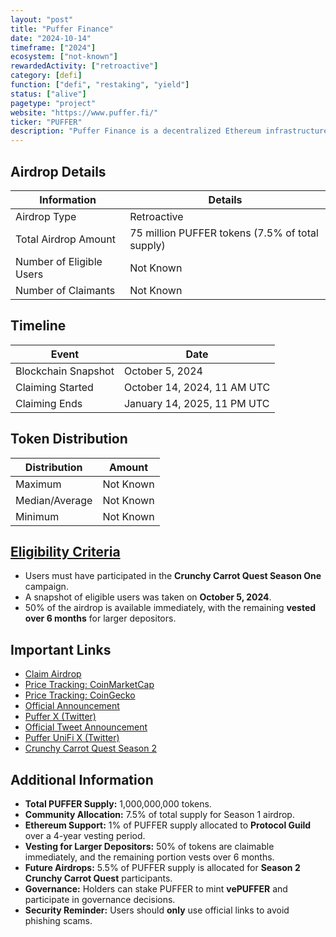 ```yaml
---
layout: "post"
title: "Puffer Finance"
date: "2024-10-14"
timeframe: ["2024"]
ecosystem: ["not-known"]
rewardedActivity: ["retroactive"]
category: [defi]
function: ["defi", "restaking", "yield"]
status: ["alive"]
pagetype: "project"
website: "https://www.puffer.fi/"
ticker: "PUFFER"
description: "Puffer Finance is a decentralized Ethereum infrastructure protocol focused on liquid restaking (LRT) and preconfirmation services, including Puffer UniFi and UniFi AVS."
---
```

## Airdrop Details

| Information              | Details                                         |
| ------------------------ | ----------------------------------------------- |
| Airdrop Type             | Retroactive                                     |
| Total Airdrop Amount     | 75 million PUFFER tokens (7.5% of total supply) |
| Number of Eligible Users | Not Known                                       |
| Number of Claimants      | Not Known                                       |

## Timeline

| Event               | Date                        |
| ------------------- | --------------------------- |
| Blockchain Snapshot | October 5, 2024             |
| Claiming Started    | October 14, 2024, 11 AM UTC |
| Claiming Ends       | January 14, 2025, 11 PM UTC |

## Token Distribution

| Distribution   | Amount    |
| -------------- | --------- |
| Maximum        | Not Known |
| Median/Average | Not Known |
| Minimum        | Not Known |

## [Eligibility Criteria](https://medium.com/puffer-fi/puffer-tokenomics-utility-c789352629e6)

- Users must have participated in the **Crunchy Carrot Quest Season One** campaign.
- A snapshot of eligible users was taken on **October 5, 2024**.
- 50% of the airdrop is available immediately, with the remaining **vested over 6 months** for larger depositors.

## Important Links

- [Claim Airdrop](https://claims.puffer.fi)
- [Price Tracking: CoinMarketCap](https://coinmarketcap.com/currencies/puffer)
- [Price Tracking: CoinGecko](https://www.coingecko.com/en/coins/puffer)
- [Official Announcement](https://medium.com/puffer-fi/puffer-tokenomics-utility-c789352629e6)
- [Puffer X (Twitter)](https://x.com/puffer_finance)
- [Official Tweet Announcement](https://x.com/puffer_finance/status/1844234772274729416)
- [Puffer UniFi X (Twitter)](https://x.com/puffer_unifi)
- [Crunchy Carrot Quest Season 2](https://quest.puffer.fi)

## Additional Information

- **Total PUFFER Supply:** 1,000,000,000 tokens.
- **Community Allocation:** 7.5% of total supply for Season 1 airdrop.
- **Ethereum Support:** 1% of PUFFER supply allocated to **Protocol Guild** over a 4-year vesting period.
- **Vesting for Larger Depositors:** 50% of tokens are claimable immediately, and the remaining portion vests over 6 months.
- **Future Airdrops:** 5.5% of PUFFER supply is allocated for **Season 2 Crunchy Carrot Quest** participants.
- **Governance:** Holders can stake PUFFER to mint **vePUFFER** and participate in governance decisions.
- **Security Reminder:** Users should **only** use official links to avoid phishing scams.